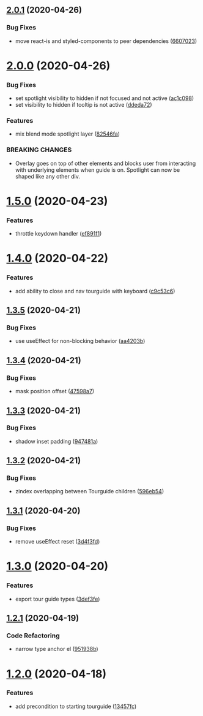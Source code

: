## [2.0.1](https://github.com/dominictwlee/react-interactive-guide/compare/v2.0.0...v2.0.1) (2020-04-26)


### Bug Fixes

* move react-is and styled-components to peer dependencies ([6607023](https://github.com/dominictwlee/react-interactive-guide/commit/6607023a5eca50f98362cbdc35c5929eab3cd2b6))

# [2.0.0](https://github.com/dominictwlee/react-interactive-guide/compare/v1.5.0...v2.0.0) (2020-04-26)


### Bug Fixes

* set spotlight visibility to hidden if not focused and not active ([ac1c098](https://github.com/dominictwlee/react-interactive-guide/commit/ac1c0982e37ce5a925abb71126ee1bce7107b6c7))
* set visibility to hidden if tooltip is not active ([ddeda72](https://github.com/dominictwlee/react-interactive-guide/commit/ddeda72bc4d3eafbec4ea1593e95c8f3e60cc92c))


### Features

* mix blend mode spotlight layer ([82546fa](https://github.com/dominictwlee/react-interactive-guide/commit/82546fa0ed02af09d408d33586a7cf083aa4fb8a))


### BREAKING CHANGES

* Overlay goes on top of other elements and blocks user from interacting with underlying elements when guide is on. Spotlight can now be shaped like any other div.

# [1.5.0](https://github.com/dominictwlee/react-interactive-guide/compare/v1.4.0...v1.5.0) (2020-04-23)


### Features

* throttle keydown handler ([ef891f1](https://github.com/dominictwlee/react-interactive-guide/commit/ef891f1e99d54c45d459a2dc12d85ba47b9615e4))

# [1.4.0](https://github.com/dominictwlee/react-interactive-guide/compare/v1.3.5...v1.4.0) (2020-04-22)


### Features

* add ability to close and nav tourguide with keyboard ([c9c53c6](https://github.com/dominictwlee/react-interactive-guide/commit/c9c53c6241fad4694bff1e20f2cef25c911d07f5))

## [1.3.5](https://github.com/dominictwlee/react-interactive-guide/compare/v1.3.4...v1.3.5) (2020-04-21)


### Bug Fixes

* use useEffect for non-blocking behavior ([aa4203b](https://github.com/dominictwlee/react-interactive-guide/commit/aa4203b2eb3cbe27872d73895ab8cad847fb97e6))

## [1.3.4](https://github.com/dominictwlee/react-interactive-guide/compare/v1.3.3...v1.3.4) (2020-04-21)


### Bug Fixes

* mask position offset ([47598a7](https://github.com/dominictwlee/react-interactive-guide/commit/47598a7875c8ee0a0330c8de2f5ca712ba1d0032))

## [1.3.3](https://github.com/dominictwlee/react-interactive-guide/compare/v1.3.2...v1.3.3) (2020-04-21)


### Bug Fixes

* shadow inset padding ([947481a](https://github.com/dominictwlee/react-interactive-guide/commit/947481a3a8c8b532205a83cc0f5d210020ecb375))

## [1.3.2](https://github.com/dominictwlee/react-interactive-guide/compare/v1.3.1...v1.3.2) (2020-04-21)


### Bug Fixes

* zindex overlapping between Tourguide children ([596eb54](https://github.com/dominictwlee/react-interactive-guide/commit/596eb5419e0ccb48363fc860d0f20b43eb8a6005))

## [1.3.1](https://github.com/dominictwlee/react-interactive-guide/compare/v1.3.0...v1.3.1) (2020-04-20)


### Bug Fixes

* remove useEffect reset ([3d4f3fd](https://github.com/dominictwlee/react-interactive-guide/commit/3d4f3fd518a7cfcc4973e66298aa43e14befc457))

# [1.3.0](https://github.com/dominictwlee/react-interactive-guide/compare/v1.2.1...v1.3.0) (2020-04-20)


### Features

* export tour guide types ([3def3fe](https://github.com/dominictwlee/react-interactive-guide/commit/3def3fefc1b1f01f092000190d3e55f5c0187113))

## [1.2.1](https://github.com/dominictwlee/react-interactive-guide/compare/v1.2.0...v1.2.1) (2020-04-19)


### Code Refactoring

* narrow type anchor el ([951938b](https://github.com/dominictwlee/react-interactive-guide/commit/951938bd687915a6c50dc1853134f101ca3211af))


# [1.2.0](https://github.com/dominictwlee/react-interactive-guide/compare/v1.1.1...v1.2.0) (2020-04-18)


### Features

* add precondition to starting tourguide ([13457fc](https://github.com/dominictwlee/react-interactive-guide/commit/13457fc2afafb003f5079aa615147193fa12f7f3))
